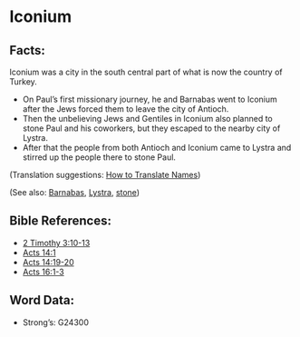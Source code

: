 # Iconium

## Facts:

Iconium was a city in the south central part of what is now the country of Turkey.

* On Paul’s first missionary journey, he and Barnabas went to Iconium after the Jews forced them to leave the city of Antioch.
* Then the unbelieving Jews and Gentiles in Iconium also planned to stone Paul and his coworkers, but they escaped to the nearby city of Lystra.
* After that the people from both Antioch and Iconium came to Lystra and stirred up the people there to stone Paul.

(Translation suggestions: [How to Translate Names](rc://en/ta/man/translate/translate-names))

(See also: [Barnabas](../names/barnabas.md), [Lystra](../names/lystra.md), [stone](../kt/stone.md))

## Bible References:

* [2 Timothy 3:10-13](rc://en/tn/help/2ti/03/10)
* [Acts 14:1](rc://en/tn/help/act/14/01)
* [Acts 14:19-20](rc://en/tn/help/act/14/19)
* [Acts 16:1-3](rc://en/tn/help/act/16/01)

## Word Data:

* Strong’s: G24300
